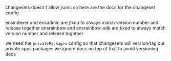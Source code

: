 changesets doesn't allow jsonc so here are the docs for the changeset config

ensindexer and ensadmin are _fixed_ to always match version number and release together
ensrainbow and ensrainbow-sdk are _fixed_ to always match version number and release together

we need the `privatePackages` config so that changesets will version/tag our private apps packages
we ignore docs on top of that to avoid versioning docs
